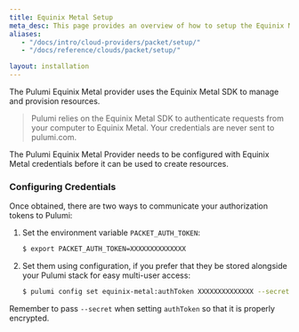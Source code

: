 ```yaml
---
title: Equinix Metal Setup
meta_desc: This page provides an overview of how to setup the Equinix Metal SDK to manage and provision resources.
aliases: 
   - "/docs/intro/cloud-providers/packet/setup/"
   - "/docs/reference/clouds/packet/setup/"

layout: installation
---
```


The Pulumi Equinix Metal provider uses the Equinix Metal SDK to manage and provision resources.

> Pulumi relies on the Equinix Metal SDK to authenticate requests from your computer to Equinix Metal. Your credentials are never sent
> to pulumi.com.

The Pulumi Equinix Metal Provider needs to be configured with Equinix Metal credentials
before it can be used to create resources.

### Configuring Credentials

Once obtained, there are two ways to communicate your authorization tokens to Pulumi:

1. Set the environment variable `PACKET_AUTH_TOKEN`:

    ```bash
    $ export PACKET_AUTH_TOKEN=XXXXXXXXXXXXXX
    ```

2. Set them using configuration, if you prefer that they be stored alongside your Pulumi stack for easy multi-user access:

    ```bash
    $ pulumi config set equinix-metal:authToken XXXXXXXXXXXXXX --secret
    ```

Remember to pass `--secret` when setting `authToken` so that it is properly encrypted.
